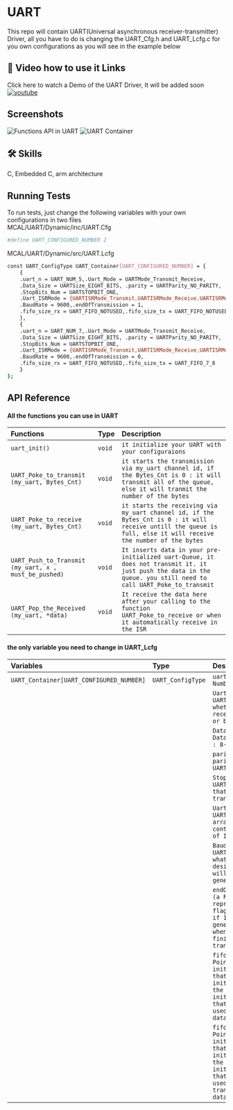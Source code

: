 
# UART

This repo will contain UART(Universal asynchronous receiver-transmitter) Driver,
all you have to do is changing the UART_Cfg.h and UART_Lcfg.c for you own configurations as you will see in the example below

## 🔗 Video how to use it Links
Click here to watch a Demo of the UART Driver, It will be added soon
[![youtube](https://img.shields.io/youtube/views/T1rNExItZcU?style=social)]()


## Screenshots
![Functions API in UART](https://user-images.githubusercontent.com/63866803/214109685-59d73945-756e-4083-97cd-64e7453e70ed.png)
![UART Container](https://user-images.githubusercontent.com/63866803/214115066-524ffcdf-0596-48aa-8ad1-f2bf35443aeb.png)

## 🛠 Skills
C, Embedded C, arm architecture

## Running Tests

To run tests, just change the following variables with your own configurations in two files <br>
MCAL/UART/Dynamic/inc/UART.Cfg


```bash
#define UART_CONFIGURED_NUMBER 2
```
MCAL/UART/Dynamic/src/UART.Lcfg

```bash
const UART_ConfigType UART_Container[UART_CONFIGURED_NUMBER] = {
    {
    .uart_n = UART_NUM_5,.Uart_Mode = UARTMode_Transmit_Receive,
    .Data_Size = UARTSize_EIGHT_BITS, .parity = UARTParity_NO_PARITY,
    .StopBits_Num = UARTSTOPBIT_ONE,
    .Uart_ISRMode = {UARTISRMode_Transmit,UARTISRMode_Receive,UARTISRMode_None,UARTISRMode_None},
    .BaudRate = 9600,.endOfTransmission = 1,
    .fifo_size_rx = UART_FIFO_NOTUSED,.fifo_size_tx = UART_FIFO_NOTUSED
    },
    {
    .uart_n = UART_NUM_7,.Uart_Mode = UARTMode_Transmit_Receive,
    .Data_Size = UARTSize_EIGHT_BITS, .parity = UARTParity_NO_PARITY,
    .StopBits_Num = UARTSTOPBIT_ONE,
    .Uart_ISRMode = {UARTISRMode_Transmit,UARTISRMode_Receive,UARTISRMode_None,UARTISRMode_None},
    .BaudRate = 9600,.endOfTransmission = 0,
    .fifo_size_rx = UART_FIFO_NOTUSED,.fifo_size_tx = UART_FIFO_7_8
    }
};
```


## API Reference

#### All the functions you can use in UART


| Functions | Type     | Description                |
| :-------- | :------- | :------------------------- |
| `uart_init()` | `void` | `it initialize your UART with your configuraions`|
| `UART_Poke_to_transmit (my_uart, Bytes_Cnt)` | `void` | `it starts the transmission via my_uart channel id, if the Bytes_Cnt is 0 : it will transmit all of the queue, else it will tranmit the number of the bytes` |
| `UART_Poke_to_receive (my_uart, Bytes_Cnt)` | `void` | `it starts the receiving via my_uart channel id, if the Bytes_Cnt is 0 : it will receive untill the queue is full, else it will receive the number of the bytes`
| `UART_Push_to_Transmit (my_uart, x , must_be_pushed)` | `void` | `It inserts data in your pre-initialized uart-Queue, it does not transmit it. it just push the data in the queue. you still need to call UART_Poke_to_transmit`
| `UART_Pop_the_Received (my_uart, *data)` | `void` | `It receive the data here after your calling to the function UART_Poke_to_receive or when it automatically receive in the ISR` |

#### the only variable you need to change in UART_Lcfg
| Variables | Type     | Description                       |
| :-------- | :------- | :-------------------------------- |
| `UART_Container[UART_CONFIGURED_NUMBER] `      | `UART_ConfigType` | `uart_n (Channel Number)` |
| | |`Uart_Mode (the UART's Mode whether it was receive, transmit or both)` |
| | |`Data_Size (UART Data size 5-Bits : 8-Bits)` |
| | |`parity (The parity of the UART if exist)` |
| | |`StopBits_Num (the UART's Stop bits that will be transmitted)` |
| | |`Uart_ISRMode (the UART got a static array that contain a number of ISR)` |
| | |`BaudRate (the UART's Baud rate, whatever the desired rate it will be generated)` |
| | |`endOfTransmission (a Flag that represent the EOF flag in the UART, if 1 it will generate a flag whenever it finishes a transmit)` |
| | |`fifo_size_rx (a Pointer to a pre-initialized Queue that is initialized with the UART's ID initialization. that Queue is used in receiving data)` |
| | |`fifo_size_tx (a Pointer to a pre-initialized Queue that is initialized with the UART's ID initialization. that Queue is used in transmitting data)` |

